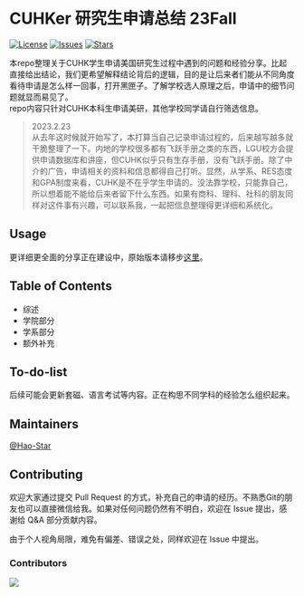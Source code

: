 # CUHKer 研究生申请总结 23Fall 

[![License](https://img.shields.io/github/license/Hao-Starrr/Graduate-Application-for-CUHKer)](https://github.com/Hao-Starrr/Graduate-Application-for-CUHKer/LICENSE)
[![Issues](https://img.shields.io/github/issues/Hao-Starrr/Graduate-Application-for-CUHKer)](https://github.com/Hao-Starrr/Graduate-Application-for-CUHKer/issues)
[![Stars](https://img.shields.io/github/stars/Hao-Starrr/Graduate-Application-for-CUHKer)](https://github.com/Hao-Starrr/Graduate-Application-for-CUHKer)


本repo整理关于CUHK学生申请美国研究生过程中遇到的问题和经验分享。比起直接给出结论，我们更希望解释结论背后的逻辑，目的是让后来者们能从不同角度看待申请是怎么样一回事，打开黑匣子。了解学校选人原理之后，申请中的细节问题就显而易见了。  
repo内容只针对CUHK本科生申请美研，其他学校同学请自行筛选信息。




>2023.2.23  
从去年这时候就开始写了，本打算当自己记录申请过程的，后来越写越多就干脆整理了一下。内地的学校很多都有飞跃手册之类的东西，LGU校方会提供申请数据库和讲座，但CUHK似乎只有生存手册，没有飞跃手册。除了中介的广告，申请相关的资料和信息都得自己打听。显然，从学系、RES态度和GPA制度来看，CUHK是不在乎学生申请的。没法靠学校，只能靠自己，所以想着能不能给后来者留下什么东西。如果有商科、理科、社科的朋友同样对这件事有兴趣，可以联系我，一起把信息整理得更详细和系统化。

## Usage

更详细更全面的分享正在建设中，原始版本请移步[这里](https://github.com/Hao-Starrr/Graduate-Application-for-CUHKer/blob/main/origin.md)。

## Table of Contents
- 综述
- 学院部分
- 学系部分
- 额外补充

## To-do-list
后续可能会更新套磁、语言考试等内容。正在构思不同学科的经验怎么组织起来。

## Maintainers

[@Hao-Star](https://github.com/Hao-Starrr)

## Contributing
欢迎大家通过提交 Pull Request 的方式，补充自己的申请的经历。不熟悉Git的朋友也可以直接微信给我。如果对任何问题仍然有不明白，欢迎在 Issue 提出，感谢给 Q&A 部分贡献内容。

由于个人视角局限，难免有偏差、错误之处，同样欢迎在 Issue 中提出。

### Contributors

<a href="https://github.com//Hao-Starrr/Graduate-Application-for-CUHKer/graphs/contributors"><img src="https://opencollective.com/Graduate-Application-for-CUHKer/contributors.svg?width=890&button=false" /></a>


